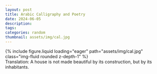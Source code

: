 ```yaml
---
layout: post
title: Arabic Calligraphy and Poetry
date: 2024-06-05
description:
tags:
categories: random
thumbnail: assets/img/cal.jpg
---
```


<div class="row mt-3">
    <div class="col-sm mt-3 mt-md-0">
        {% include figure.liquid loading="eager" path="assets/img/cal.jpg" class="img-fluid rounded z-depth-1" %}
    </div>
</div>
<div class="caption">
    Translation: A house is not made beautiful by its construction, but by its inhabitants.
</div>

